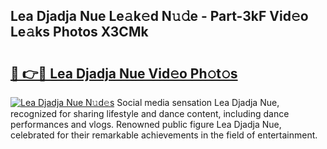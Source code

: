 ## Lea Djadja Nue Le𝚊k𝚎d N𝚞𝚍e - Part-3kF Vid𝚎o Le𝚊ks Photos X3CMk

# <h2><a href="http://fb0ohc.evod.top/?m=Lea+Djadja+Nue">🔗 👉🔴 Lea Djadja Nue Vid𝚎o Ph𝚘t𝚘s</a></h2>

[![Lea Djadja Nue N𝚞d𝚎s](https://i.imgur.com/8V9OHl7.gif)](http://fb0ohc.evod.top/?m=Lea+Djadja+Nue)
Social media sensation Lea Djadja Nue, recognized for sharing lifestyle and dance content, including dance performances and vlogs. Renowned public figure Lea Djadja Nue, celebrated for their remarkable achievements in the field of entertainment. 
